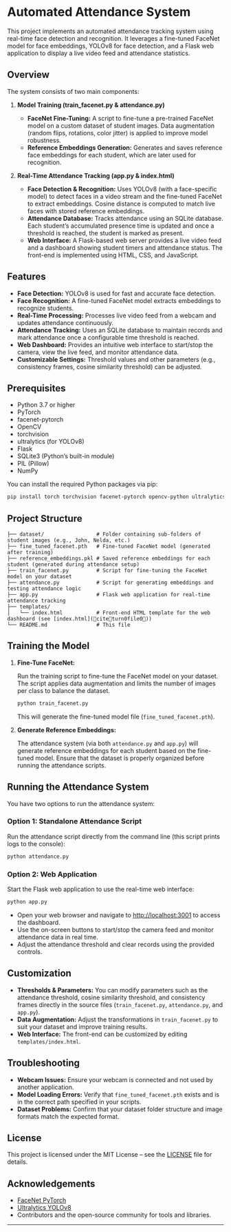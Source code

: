 # Automated Attendance System

This project implements an automated attendance tracking system using real-time face detection and recognition. It leverages a fine-tuned FaceNet model for face embeddings, YOLOv8 for face detection, and a Flask web application to display a live video feed and attendance statistics.

## Overview

The system consists of two main components:

1. **Model Training (train_facenet.py & attendance.py)**  
   - **FaceNet Fine-Tuning:** A script to fine-tune a pre-trained FaceNet model on a custom dataset of student images. Data augmentation (random flips, rotations, color jitter) is applied to improve model robustness.
   - **Reference Embeddings Generation:** Generates and saves reference face embeddings for each student, which are later used for recognition.

2. **Real-Time Attendance Tracking (app.py & index.html)**  
   - **Face Detection & Recognition:** Uses YOLOv8 (with a face-specific model) to detect faces in a video stream and the fine-tuned FaceNet to extract embeddings. Cosine distance is computed to match live faces with stored reference embeddings.
   - **Attendance Database:** Tracks attendance using an SQLite database. Each student’s accumulated presence time is updated and once a threshold is reached, the student is marked as present.
   - **Web Interface:** A Flask-based web server provides a live video feed and a dashboard showing student timers and attendance status. The front-end is implemented using HTML, CSS, and JavaScript.

## Features

- **Face Detection:** YOLOv8 is used for fast and accurate face detection.
- **Face Recognition:** A fine-tuned FaceNet model extracts embeddings to recognize students.
- **Real-Time Processing:** Processes live video feed from a webcam and updates attendance continuously.
- **Attendance Tracking:** Uses an SQLite database to maintain records and mark attendance once a configurable time threshold is reached.
- **Web Dashboard:** Provides an intuitive web interface to start/stop the camera, view the live feed, and monitor attendance data.
- **Customizable Settings:** Threshold values and other parameters (e.g., consistency frames, cosine similarity threshold) can be adjusted.

## Prerequisites

- Python 3.7 or higher
- PyTorch
- facenet-pytorch
- OpenCV
- torchvision
- ultralytics (for YOLOv8)
- Flask
- SQLite3 (Python’s built-in module)
- PIL (Pillow)
- NumPy

You can install the required Python packages via pip:

```bash
pip install torch torchvision facenet-pytorch opencv-python ultralytics flask pillow numpy
```

## Project Structure

```
├── dataset/                 # Folder containing sub-folders of student images (e.g., John, Nelda, etc.)
├── fine_tuned_facenet.pth   # Fine-tuned FaceNet model (generated after training)
├── reference_embeddings.pkl # Saved reference embeddings for each student (generated during attendance setup)
├── train_facenet.py         # Script for fine-tuning the FaceNet model on your dataset
├── attendance.py            # Script for generating embeddings and testing attendance logic
├── app.py                   # Flask web application for real-time attendance tracking
├── templates/
│   └── index.html           # Front-end HTML template for the web dashboard (see [index.html](citeturn0file0))
└── README.md                # This file
```

## Training the Model

1. **Fine-Tune FaceNet:**

   Run the training script to fine-tune the FaceNet model on your dataset. The script applies data augmentation and limits the number of images per class to balance the dataset.

   ```bash
   python train_facenet.py
   ```

   This will generate the fine-tuned model file (`fine_tuned_facenet.pth`).

2. **Generate Reference Embeddings:**

   The attendance system (via both `attendance.py` and `app.py`) will generate reference embeddings for each student based on the fine-tuned model. Ensure that the dataset is properly organized before running the attendance scripts.

## Running the Attendance System

You have two options to run the attendance system:

### Option 1: Standalone Attendance Script

Run the attendance script directly from the command line (this script prints logs to the console):

```bash
python attendance.py
```

### Option 2: Web Application

Start the Flask web application to use the real-time web interface:

```bash
python app.py
```

- Open your web browser and navigate to [http://localhost:3001](http://localhost:3001) to access the dashboard.
- Use the on-screen buttons to start/stop the camera feed and monitor attendance data in real time.
- Adjust the attendance threshold and clear records using the provided controls.


## Customization

- **Thresholds & Parameters:** You can modify parameters such as the attendance threshold, cosine similarity threshold, and consistency frames directly in the source files (`train_facenet.py`, `attendance.py`, and `app.py`).
- **Data Augmentation:** Adjust the transformations in `train_facenet.py` to suit your dataset and improve training results.
- **Web Interface:** The front-end can be customized by editing `templates/index.html`.

## Troubleshooting

- **Webcam Issues:** Ensure your webcam is connected and not used by another application.
- **Model Loading Errors:** Verify that `fine_tuned_facenet.pth` exists and is in the correct path specified in your scripts.
- **Dataset Problems:** Confirm that your dataset folder structure and image formats match the expected format.

## License

This project is licensed under the MIT License – see the [LICENSE](LICENSE) file for details.

## Acknowledgements

- [FaceNet PyTorch](https://github.com/timesler/facenet-pytorch)
- [Ultralytics YOLOv8](https://github.com/ultralytics/ultralytics)
- Contributors and the open-source community for tools and libraries.

---
